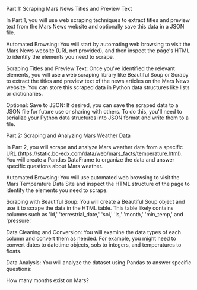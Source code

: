 
Part 1: Scraping Mars News Titles and Preview Text

In Part 1, you will use web scraping techniques to extract titles and preview text from the Mars News website and optionally save this data in a JSON file.

Automated Browsing: You will start by automating web browsing to visit the Mars News website (URL not provided), and then inspect the page's HTML to identify the elements you need to scrape.

Scraping Titles and Preview Text: Once you've identified the relevant elements, you will use a web scraping library like Beautiful Soup or Scrapy to extract the titles and preview text of the news articles on the Mars News website. You can store this scraped data in Python data structures like lists or dictionaries.

Optional: Save to JSON: If desired, you can save the scraped data to a JSON file for future use or sharing with others. To do this, you'll need to serialize your Python data structures into JSON format and write them to a file.

Part 2: Scraping and Analyzing Mars Weather Data

In Part 2, you will scrape and analyze Mars weather data from a specific URL (https://static.bc-edx.com/data/web/mars_facts/temperature.html). You will create a Pandas DataFrame to organize the data and answer specific questions about Mars weather.

Automated Browsing: You will use automated web browsing to visit the Mars Temperature Data Site and inspect the HTML structure of the page to identify the elements you need to scrape.

Scraping with Beautiful Soup: You will create a Beautiful Soup object and use it to scrape the data in the HTML table. This table likely contains columns such as 'id,' 'terrestrial_date,' 'sol,' 'ls,' 'month,' 'min_temp,' and 'pressure.'

Data Cleaning and Conversion: You will examine the data types of each column and convert them as needed. For example, you might need to convert dates to datetime objects, sols to integers, and temperatures to floats.

Data Analysis: You will analyze the dataset using Pandas to answer specific questions:

How many months exist on Mars?